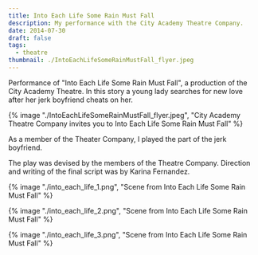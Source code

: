 ```yaml
---
title: Into Each Life Some Rain Must Fall
description: My performance with the City Academy Theatre Company.
date: 2014-07-30
draft: false
tags:
  - theatre
thumbnail: ./IntoEachLifeSomeRainMustFall_flyer.jpeg
---
```


Performance of "Into Each Life Some Rain Must Fall", a production of the City Academy Theatre. In this story a young lady searches for new love after her jerk boyfriend cheats on her.

{% image "./IntoEachLifeSomeRainMustFall_flyer.jpeg", "City Academy Theatre Company invites you to Into Each Life Some Rain Must Fall" %}

As a member of the Theater Company, I played the part of the jerk boyfriend.

The play was devised by the members of the Theatre Company. Direction and writing of the final script was by Karina Fernandez.

{% image "./into_each_life_1.png", "Scene from Into Each Life Some Rain Must Fall" %}

{% image "./into_each_life_2.png", "Scene from Into Each Life Some Rain Must Fall" %}

{% image "./into_each_life_3.png", "Scene from Into Each Life Some Rain Must Fall" %}
